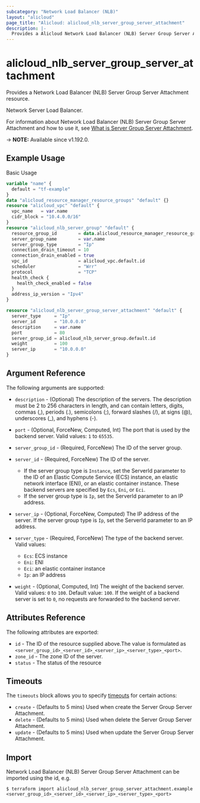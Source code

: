 ```yaml
---
subcategory: "Network Load Balancer (NLB)"
layout: "alicloud"
page_title: "Alicloud: alicloud_nlb_server_group_server_attachment"
description: |-
  Provides a Alicloud Network Load Balancer (NLB) Server Group Server Attachment resource.
---
```


# alicloud_nlb_server_group_server_attachment

Provides a Network Load Balancer (NLB) Server Group Server Attachment resource.

Network Server Load Balancer.

For information about Network Load Balancer (NLB) Server Group Server Attachment and how to use it, see [What is Server Group Server Attachment](https://www.alibabacloud.com/help/en/server-load-balancer/latest/addserverstoservergroup-nlb).

-> **NOTE:** Available since v1.192.0.

## Example Usage

Basic Usage

```terraform
variable "name" {
  default = "tf-example"
}
data "alicloud_resource_manager_resource_groups" "default" {}
resource "alicloud_vpc" "default" {
  vpc_name   = var.name
  cidr_block = "10.4.0.0/16"
}
resource "alicloud_nlb_server_group" "default" {
  resource_group_id        = data.alicloud_resource_manager_resource_groups.default.ids.0
  server_group_name        = var.name
  server_group_type        = "Ip"
  connection_drain_timeout = 10
  connection_drain_enabled = true
  vpc_id                   = alicloud_vpc.default.id
  scheduler                = "Wrr"
  protocol                 = "TCP"
  health_check {
    health_check_enabled = false
  }
  address_ip_version = "Ipv4"
}

resource "alicloud_nlb_server_group_server_attachment" "default" {
  server_type     = "Ip"
  server_id       = "10.0.0.0"
  description     = var.name
  port            = 80
  server_group_id = alicloud_nlb_server_group.default.id
  weight          = 100
  server_ip       = "10.0.0.0"
}
```

## Argument Reference

The following arguments are supported:
* `description` - (Optional) The description of the servers.
The description must be 2 to 256 characters in length, and can contain letters, digits, commas (,), periods (.), semicolons (;), forward slashes (/), at signs (@), underscores (\_), and hyphens (-).
* `port` - (Optional, ForceNew, Computed, Int) The port that is used by the backend server. Valid values: `1` to `65535`.
* `server_group_id` - (Required, ForceNew) The ID of the server group.
* `server_id` - (Required, ForceNew) The ID of the server.

  - If the server group type is `Instance`, set the ServerId parameter to the ID of an Elastic Compute Service (ECS) instance, an elastic network interface (ENI), or an elastic container instance. These backend servers are specified by `Ecs`, `Eni`, or `Eci`.
  - If the server group type is `Ip`, set the ServerId parameter to an IP address.
* `server_ip` - (Optional, ForceNew, Computed) The IP address of the server. If the server group type is `Ip`, set the ServerId parameter to an IP address.
* `server_type` - (Required, ForceNew) The type of the backend server. Valid values:

  - `Ecs`: ECS instance
  - `Eni`: ENI
  - `Eci`: an elastic container instance
  - `Ip`: an IP address
* `weight` - (Optional, Computed, Int) The weight of the backend server. Valid values: `0` to `100`. Default value: `100`. If the weight of a backend server is set to `0`, no requests are forwarded to the backend server.


## Attributes Reference

The following attributes are exported:
* `id` - The ID of the resource supplied above.The value is formulated as `<server_group_id>_<server_id>_<server_ip>_<server_type>_<port>`.
* `zone_id` - The zone ID of the server.
* `status` - The status of the resource

## Timeouts

The `timeouts` block allows you to specify [timeouts](https://www.terraform.io/docs/configuration-0-11/resources.html#timeouts) for certain actions:
* `create` - (Defaults to 5 mins) Used when create the Server Group Server Attachment.
* `delete` - (Defaults to 5 mins) Used when delete the Server Group Server Attachment.
* `update` - (Defaults to 5 mins) Used when update the Server Group Server Attachment.

## Import

Network Load Balancer (NLB) Server Group Server Attachment can be imported using the id, e.g.

```shell
$ terraform import alicloud_nlb_server_group_server_attachment.example <server_group_id>_<server_id>_<server_ip>_<server_type>_<port>
```